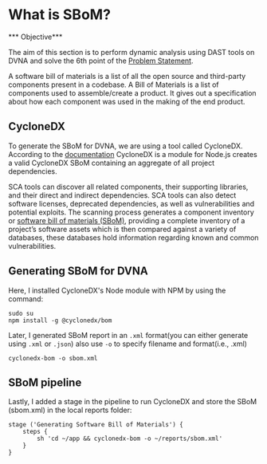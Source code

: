 # What is SBoM?

*** Objective***

The aim of this section is to perform dynamic analysis using DAST tools on DVNA and solve the 6th point of the [Problem Statement](https://devsecops-report.netlify.app/problem-statements/).

A software bill of materials is a list of all the open source and third-party components present in a codebase. A Bill of Materials is a list of components used to assemble/create a product. It gives out a specification about how each component was used in the making of the end product.


## CycloneDX

To generate the SBoM for DVNA, we are using a tool called CycloneDX. According to the [documentation](https://github.com/CycloneDX/cyclonedx-node-module#cyclonedx-nodejs-module) CycloneDX is a module for Node.js creates a valid CycloneDX SBoM containing an aggregate of all project dependencies.

SCA tools can discover all related components, their supporting libraries, and their direct and indirect dependencies. SCA tools can also detect software licenses, deprecated dependencies, as well as vulnerabilities and potential exploits. The scanning process generates a component inventory or  [software bill of materials (SBoM)](https://www.synopsys.com/blogs/software-security/software-bill-of-materials-bom/), providing a complete inventory of a project’s software assets which is then compared against a variety of databases, these databases hold information regarding known and common vulnerabilities.

## Generating SBoM for DVNA

Here, I installed CycloneDX's Node module with NPM by using the command:

    sudo su
    npm install -g @cyclonedx/bom

Later, I generated SBoM report in an `.xml` format(you can either generate using `.xml` or `.json`) also use `-o` to specify filename and format(i.e., .xml)

    cyclonedx-bom -o sbom.xml

## SBoM pipeline


Lastly, I added a stage in the pipeline to run CycloneDX and store the SBoM (sbom.xml) in the local reports folder:

    stage ('Generating Software Bill of Materials') {
        steps {
            sh 'cd ~/app && cyclonedx-bom -o ~/reports/sbom.xml'
        }
    }